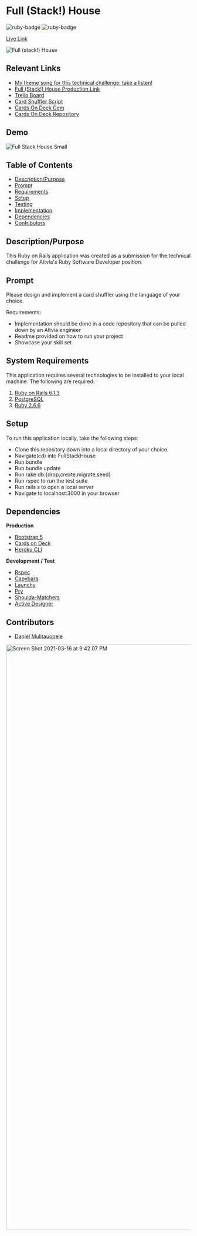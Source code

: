 # Full (Stack!) House

<img src="https://img.shields.io/badge/ruby-v2.6.6-red" title="ruby-badge"> <img src="https://img.shields.io/badge/rails-6.1.3-yellow" title="ruby-badge">

[Live Link](https://immense-reaches-91193.herokuapp.com/)

![Full (stack!) House](https://user-images.githubusercontent.com/37354322/111405914-ecbda500-8696-11eb-900d-456d8baec2f0.png)

## Relevant Links
* [My theme song for this technical challenge: take a listen!](https://www.youtube.com/watch?v=9wrmm-PL36o)
* [Full (Stack!) House Production Link](https://immense-reaches-91193.herokuapp.com/)
* [Trello Board](https://trello.com/b/r1uKJ90v/altvia-technical-challenge)
* [Card Shuffler Script](https://github.com/DanielMulitauopele/altvia_card_shuffler)
* [Cards On Deck Gem](https://rubygems.org/gems/cards_on_deck)
* [Cards On Deck Repository](https://github.com/DanielMulitauopele/CardsOnDeck)

## Demo 

![Full Stack House Small](https://user-images.githubusercontent.com/37354322/111409597-e03c4b00-869c-11eb-8b7c-01ee787e52e3.gif)

## Table of Contents

* [Description/Purpose](#descriptionpurpose)
* [Prompt](#prompt)
* [Requirements](#system-requirements)
* [Setup](#setup)
* [Testing](#testing)
* [Implementation](#implementation)
* [Dependencies](#dependencies)
* [Contributors](#contributors)

## Description/Purpose

This Ruby on Rails application was created as a submission for the technical challenge for Altvia's Ruby Software Developer position. 

## Prompt

Please design and implement a card shuffler using the language of your choice.

Requirements: 

* Implementation should be done in a code repository that can be pulled down by an Altvia engineer
* Readme provided on how to run your project
* Showcase your skill set

## System Requirements

This application requires several technologies to be installed to your local
machine. The following are required:

1. [Ruby on Rails 6.1.3](https://rubyonrails.org/)
2. [PostgreSQL](https://www.postgresql.org/)
3. [Ruby 2.6.6](https://www.ruby-lang.org/en/)

## Setup

To run this application locally, take the following steps:

* Clone this repository down into a local directory of your choice.
* Navigate(cd) into FullStackHouse
* Run bundle
* Run bundle update
* Run rake db:{drop,create,migrate,seed}
* Run rspec to run the test suite
* Run rails s to open a local server
* Navigate to localhost:3000 in your browser

## Dependencies

**Production**

* [Bootstrap 5](https://getbootstrap.com/)
* [Cards on Deck](https://github.com/DanielMulitauopele/CardsOnDeck)
* [Heroku CLI](https://devcenter.heroku.com/articles/heroku-cli)

**Development / Test**

* [Rspec](https://rspec.info/)
* [Capybara](https://github.com/teamcapybara/capybara)
* [Launchy](https://github.com/copiousfreetime/launchy)
* [Pry](https://github.com/pry/pry)
* [Shoulda-Matchers](https://github.com/thoughtbot/shoulda-matchers)
* [Active Designer](https://github.com/thomschlereth/active_designer)

## Contributors

* [Daniel Mulitauopele](https://github.com/DanielMulitauopele)

<img width="1591" alt="Screen Shot 2021-03-16 at 9 42 07 PM" src="https://user-images.githubusercontent.com/37354322/111411662-92294680-86a0-11eb-8a4e-6de5eb9277cc.png">
